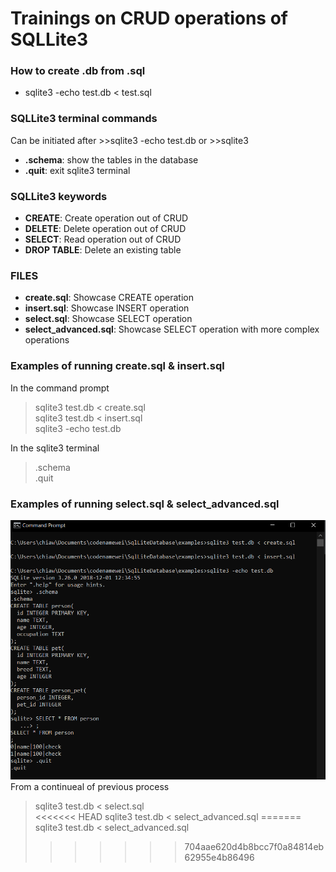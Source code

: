 # Trainings on CRUD operations of SQLLite3

### How to create .db from .sql
- sqlite3 -echo test.db < test.sql

### SQLLite3 terminal commands 
Can be initiated after >>sqlite3 -echo test.db or >>sqlite3
- **.schema**: show the tables in the database
- **.quit**: exit sqlite3 terminal

### SQLLite3 keywords 
- **CREATE**: Create operation out of CRUD
- **DELETE**: Delete operation out of CRUD
- **SELECT**: Read operation out of CRUD
- **DROP TABLE**: Delete an existing table

### FILES
- **create.sql**: Showcase CREATE operation
- **insert.sql**: Showcase INSERT operation
- **select.sql**: Showcase SELECT operation
- **select_advanced.sql**: Showcase SELECT operation with more complex operations

###  Examples of running **create.sql** & **insert.sql**
In the command prompt
> sqlite3 test.db < create.sql  
> sqlite3 test.db < insert.sql  
> sqlite3 -echo test.db  

In the sqlite3 terminal  
> .schema  
> .quit  

###  Examples of running **select.sql** & **select_advanced.sql**

![alt text](metadata/snapshot1.PNG "Example 1")
From a continueal of previous process
> sqlite3 test.db < select.sql  
<<<<<<< HEAD
> sqlite3 test.db < select_advanced.sql
=======
> sqlite3 test.db < select_advanced.sql
>>>>>>> 704aae620d4b8bcc7f0a84814eb62955e4b86496
